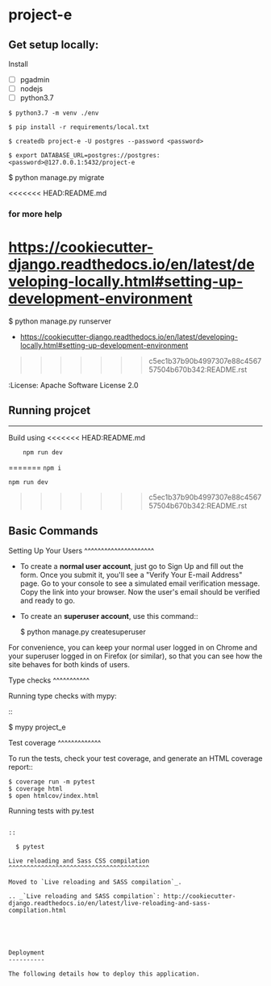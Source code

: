 # project-e

## Get setup locally: 
Install 
 * [ ] pgadmin 
 * [ ] nodejs
 * [ ] python3.7

```
$ python3.7 -m venv ./env

$ pip install -r requirements/local.txt

$ createdb project-e -U postgres --password <password>

$ export DATABASE_URL=postgres://postgres:<password>@127.0.0.1:5432/project-e
```

$ python manage.py migrate

<<<<<<< HEAD:README.md
### for more help 
https://cookiecutter-django.readthedocs.io/en/latest/developing-locally.html#setting-up-development-environment
=======
$ python manage.py runserver


- https://cookiecutter-django.readthedocs.io/en/latest/developing-locally.html#setting-up-development-environment
>>>>>>> c5ec1b37b90b4997307e88c456757504b670b342:README.rst

:License: Apache Software License 2.0


## Running projcet
--------
Build using 
<<<<<<< HEAD:README.md
``` npm i 
    npm run dev 
```
=======
   ``npm i``
   
   ``npm run dev``

>>>>>>> c5ec1b37b90b4997307e88c456757504b670b342:README.rst

Basic Commands
--------------

Setting Up Your Users
^^^^^^^^^^^^^^^^^^^^^

* To create a **normal user account**, just go to Sign Up and fill out the form. Once you submit it, you'll see a "Verify Your E-mail Address" page. Go to your console to see a simulated email verification message. Copy the link into your browser. Now the user's email should be verified and ready to go.

* To create an **superuser account**, use this command::

    $ python manage.py createsuperuser

For convenience, you can keep your normal user logged in on Chrome and your superuser logged in on Firefox (or similar), so that you can see how the site behaves for both kinds of users.

Type checks
^^^^^^^^^^^

Running type checks with mypy:

::

  $ mypy project_e

Test coverage
^^^^^^^^^^^^^

To run the tests, check your test coverage, and generate an HTML coverage report::

    $ coverage run -m pytest
    $ coverage html
    $ open htmlcov/index.html

Running tests with py.test
~~~~~~~~~~~~~~~~~~~~~~~~~~

::

  $ pytest

Live reloading and Sass CSS compilation
^^^^^^^^^^^^^^^^^^^^^^^^^^^^^^^^^^^^^^^

Moved to `Live reloading and SASS compilation`_.

.. _`Live reloading and SASS compilation`: http://cookiecutter-django.readthedocs.io/en/latest/live-reloading-and-sass-compilation.html





Deployment
----------

The following details how to deploy this application.





